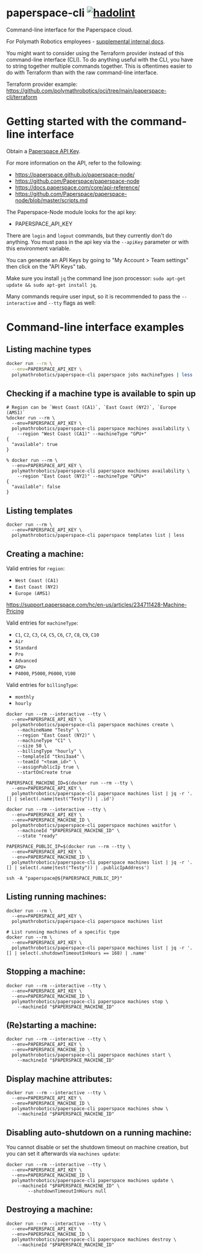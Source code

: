 # paperspace-cli [![hadolint](https://github.com/polymathrobotics/oci/actions/workflows/paperspace-cli-push.yml/badge.svg)](https://github.com/polymathrobotics/oci/actions/workflows/paperspace-cli-push.yml)

Command-line interface for the Paperspace cloud.

For Polymath Robotics employees - [supplemental internal docs](https://www.notion.so/polymathrobotics/Paperspace-Guide-30430f2245e148edb500fe92c1a8a297).

You might want to consider using the Terraform provider instead of this command-line interface (CLI).
To do anything useful with the CLI, you have to string together multiple commands together. This is
oftentimes easier to do with Terraform than with the raw command-line interface.

Terraform provider example: https://github.com/polymathrobotics/oci/tree/main/paperspace-cli/terraform

# Getting started with the command-line interface

Obtain a [Paperspace API Key](docs/PAPERSPACE_API_KEY.md).

For more information on the API, refer to the following:
- https://paperspace.github.io/paperspace-node/
- https://github.com/Paperspace/paperspace-node
- https://docs.paperspace.com/core/api-reference/
- https://github.com/Paperspace/paperspace-node/blob/master/scripts.md

The Paperspace-Node module looks for the api key:
- PAPERSPACE_API_KEY

There are `login` and `logout` commands, but they currently don't do
anything. You must pass in the api key via the `--apiKey` parameter
or with this environment variable.

You can generate an API Keys by going to "My Account > Team settings"
then click on the "API Keys" tab.

Make sure you install `jq` the command line json processor: `sudo apt-get update && sudo apt-get install jq`.

Many commands require user input, so it is recommended to pass the 
`--interactive` and `--tty` flags as well:

# Command-line interface examples

## Listing machine types
```bash
docker run --rm \
  --env=PAPERSPACE_API_KEY \
  polymathrobotics/paperspace-cli paperspace jobs machineTypes | less
```

## Checking if a machine type is available to spin up
```
# Region can be `West Coast (CA1)`, `East Coast (NY2)`, `Europe (AMS1)`
%docker run --rm \
  --env=PAPERSPACE_API_KEY \
  polymathrobotics/paperspace-cli paperspace machines availability \
    --region "West Coast (CA1)" --machineType "GPU+"
{
  "available": true
}

% docker run --rm \
  --env=PAPERSPACE_API_KEY \
  polymathrobotics/paperspace-cli paperspace machines availability \
    --region "East Coast (NY2)" --machineType "GPU+"
{
  "available": false
}
```
  
## Listing templates
```
docker run --rm \
  --env=PAPERSPACE_API_KEY \
  polymathrobotics/paperspace-cli paperspace templates list | less
```

## Creating a machine:

Valid entries for `region`:
- `West Coast (CA1)`
- `East Coast (NY2)`
- `Europe (AMS1)`

https://support.paperspace.com/hc/en-us/articles/234711428-Machine-Pricing

Valid entries for `machineType`:
- `C1`, `C2`, `C3`, `C4`, `C5`, `C6`, `C7`, `C8`, `C9`, `C10`
- `Air`
- `Standard`
- `Pro`
- `Advanced`
- `GPU+`
- `P4000`, `P5000`, `P6000`, `V100`

Valid entries for `billingType`:
- `monthly`
- `hourly`

```
docker run --rm --interactive --tty \
  --env=PAPERSPACE_API_KEY \
  polymathrobotics/paperspace-cli paperspace machines create \
    --machineName "Testy" \
    --region "East Coast (NY2)" \
    --machineType "C1" \
    --size 50 \
    --billingType "hourly" \
    --templateId "tkni3aa4" \
    --teamId "<team_id>" \
    --assignPublicIp true \
    --startOnCreate true

PAPERSPACE_MACHINE_ID=$(docker run --rm --tty \
  --env=PAPERSPACE_API_KEY \
  polymathrobotics/paperspace-cli paperspace machines list | jq -r '.[] | select(.name|test("Testy")) | .id')

docker run --rm --interactive --tty \
  --env=PAPERSPACE_API_KEY \
  --env=PAPERSPACE_MACHINE_ID \
  polymathrobotics/paperspace-cli paperspace machines waitfor \
    --machineId "$PAPERSPACE_MACHINE_ID" \
    --state "ready"

PAPERSPACE_PUBLIC_IP=$(docker run --rm --tty \
  --env=PAPERSPACE_API_KEY \
  --env=PAPERSPACE_MACHINE_ID \
  polymathrobotics/paperspace-cli paperspace machines list | jq -r '.[] | select(.name|test("Testy")) | .publicIpAddress')

ssh -A "paperspace@${PAPERSPACE_PUBLIC_IP}"
```

## Listing running machines:
```
docker run --rm \
  --env=PAPERSPACE_API_KEY \
  polymathrobotics/paperspace-cli paperspace machines list
  
# List running machines of a specific type
docker run --rm \
  --env=PAPERSPACE_API_KEY \
  polymathrobotics/paperspace-cli paperspace machines list | jq -r '.[] | select(.shutdownTimeoutInHours == 168) | .name'
```

## Stopping a machine:
```
docker run --rm --interactive --tty \
  --env=PAPERSPACE_API_KEY \
  --env=PAPERSPACE_MACHINE_ID \
  polymathrobotics/paperspace-cli paperspace machines stop \
    --machineId "$PAPERSPACE_MACHINE_ID"
```

## (Re)starting a machine:
```
docker run --rm --interactive --tty \
  --env=PAPERSPACE_API_KEY \
  --env=PAPERSPACE_MACHINE_ID \
  polymathrobotics/paperspace-cli paperspace machines start \
    --machineId "$PAPERSPACE_MACHINE_ID"
```

## Display machine attributes:
```
docker run --rm --interactive --tty \
  --env=PAPERSPACE_API_KEY \
  --env=PAPERSPACE_MACHINE_ID \
  polymathrobotics/paperspace-cli paperspace machines show \
    --machineId "$PAPERSPACE_MACHINE_ID"
```

## Disabling auto-shutdown on a running machine:

You cannot disable or set the  shutdown timeout on machine creation, but you can set it afterwards via `machines update`:

```
docker run --rm --interactive --tty \
  --env=PAPERSPACE_API_KEY \
  --env=PAPERSPACE_MACHINE_ID \
  polymathrobotics/paperspace-cli paperspace machines update \
    --machineId "$PAPERSPACE_MACHINE_ID" \
        --shutdownTimeoutInHours null
```  

## Destroying a machine:
```
docker run --rm --interactive --tty \
  --env=PAPERSPACE_API_KEY \
  --env=PAPERSPACE_MACHINE_ID \
  polymathrobotics/paperspace-cli paperspace machines destroy \
    --machineId "$PAPERSPACE_MACHINE_ID"
```
